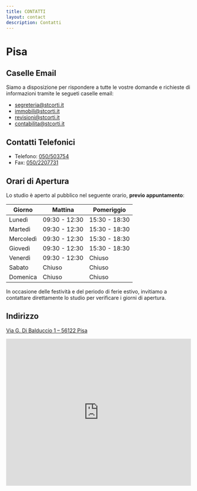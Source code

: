```yaml
---
title: CONTATTI
layout: contact
description: Contatti
---
```



# **Pisa**

## Caselle Email

Siamo a disposizione per rispondere a tutte le vostre domande e richieste di informazioni tramite le segueti caselle email:
* [segreteria@stcorti.it](mailto:segreteria@stcorti.it)
* [immobili@stcorti.it](mailto:immobili@stcorti.it)
* [revisioni@stcorti.it](mailto:revisioni@stcorti.it)
* [contabilita@stcorti.it](mailto:contabilita@stcorti.it)

## Contatti Telefonici

* Telefono: [050/503754](tel:+39050503754)
* Fax: [050/2207731](tel:+390502207731)

## Orari di Apertura

Lo studio è aperto al pubblico nel seguente orario, **previo appuntamento**:

| Giorno       | Mattina           | Pomeriggio           |
| ------------ | ----------------- | -------------------- |
| Lunedì       | 09:30 - 12:30     | 15:30 - 18:30        |
| Martedì      | 09:30 - 12:30     | 15:30 - 18:30        |
| Mercoledì    | 09:30 - 12:30     | 15:30 - 18:30        |
| Giovedì      | 09:30 - 12:30     | 15:30 - 18:30        |
| Venerdì      | 09:30 - 12:30     | Chiuso               |
| Sabato       | Chiuso            | Chiuso               |
| Domenica     | Chiuso            | Chiuso               |

In occasione delle festività e del periodo di ferie estivo, invitiamo a contattare direttamente lo studio per verificare i giorni di apertura. 

## Indirizzo

[Via G. Di Balduccio 1 – 56122 Pisa](https://maps.app.goo.gl/geLkk9JaTqcXUK5k9)

<iframe src="https://www.google.com/maps/embed?pb=!1m14!1m8!1m3!1d5628.30309249613!2d10.387411083498339!3d43.70866166176071!3m2!1i1024!2i768!4f13.1!3m3!1m2!1s0x12d591756d239215%3A0xcbd86926e46cff1!2sCorti%20Dr.%20Giorgio!5e0!3m2!1sen!2suk!4v1707263980084!5m2!1sen!2suk" width="100%" height="400" style="border:0;" allowfullscreen="" loading="lazy" referrerpolicy="no-referrer-when-downgrade"></iframe>
